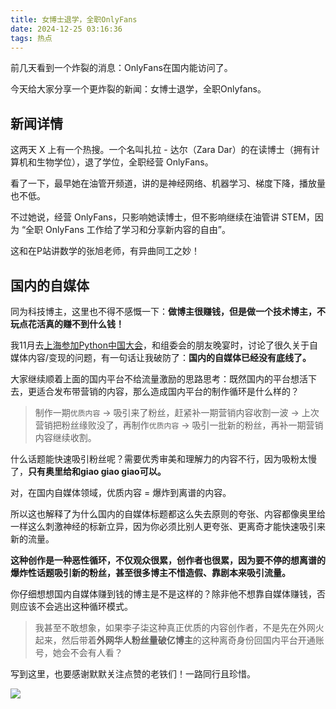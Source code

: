 ```yaml
---
title: 女博士退学，全职OnlyFans
date: 2024-12-25 03:16:36
tags: 热点
---
```


前几天看到一个炸裂的消息：OnlyFans在国内能访问了。

今天给大家分享一个更炸裂的新闻：女博士退学，全职Onlyfans。

## 新闻详情

这两天 X 上有一个热搜。一个名叫扎拉 - 达尔（Zara Dar）的在读博士（拥有计算机和生物学位），退了学位，全职经营 OnlyFans。

看了一下，最早她在油管开频道，讲的是神经网络、机器学习、梯度下降，播放量也不低。

不过她说，经营 OnlyFans，只影响她读博士，但不影响继续在油管讲 STEM，因为 “全职 OnlyFans 工作给了学习和分享新内容的自由”。

这和在P站讲数学的张旭老师，有异曲同工之妙！


## 国内的自媒体

同为科技博主，这里也不得不感慨一下：**做博主很赚钱，但是做一个技术博主，不玩点花活真的赚不到什么钱！**

我11月去[上海参加Python中国大会](https://mp.weixin.qq.com/s/pJAOgaQ8vA08NrNpJzngFw)，和组委会的朋友晚宴时，讨论了很久关于自媒体内容/变现的问题，有一句话让我破防了：**国内的自媒体已经没有底线了。**

大家继续顺着上面的国内平台不给流量激励的思路思考：既然国内的平台想活下去，更适合发布带营销的内容，那么造成国内平台的制作循环是什么样的？

> 制作一期``优质内容`` -> 吸引来了粉丝，赶紧补一期营销内容收割一波 -> 上次营销把粉丝缘败没了，再制作``优质内容`` -> 吸引一批新的粉丝，再补一期营销内容继续收割。

什么话题能快速吸引粉丝呢？需要优秀审美和理解力的内容不行，因为吸粉太慢了，**只有奥里给和giao giao giao可以。**

对，在国内自媒体领域，优质内容 = 爆炸到离谱的内容。

所以这也解释了为什么国内的自媒体标题都这么失去原则的夸张、内容都像奥里给一样这么刺激神经的标新立异，因为你必须比别人更夸张、更离奇才能快速吸引来新的流量。

**这种创作是一种恶性循环，不仅观众很累，创作者也很累，因为要不停的想离谱的爆炸性话题吸引新的粉丝，甚至很多博主不惜造假、靠剧本来吸引流量。**

你仔细想想国内自媒体赚到钱的博主是不是这样的？除非他不想靠自媒体赚钱，否则应该不会逃出这种循环模式。

> 我甚至不敢想象，如果李子柒这种真正优质的内容创作者，不是先在外网火起来，然后带着**外网华人粉丝量破亿博主**的这种离奇身份回国内平台开通账号，她会不会有人看？

写到这里，也要感谢默默关注点赞的老铁们！一路同行且珍惜。

![](https://cos.python-office.com/ads/gzh/sub-py.jpg)
